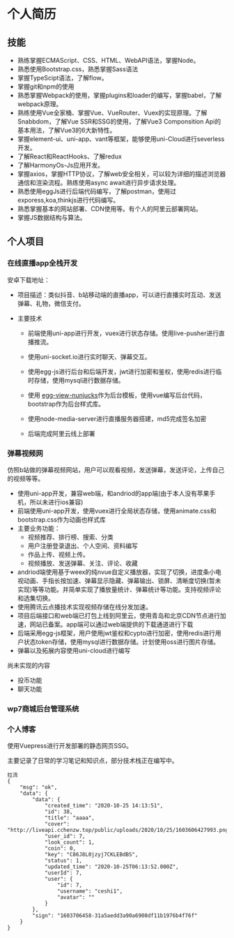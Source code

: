 # 个人简历

## 技能

- 熟练掌握ECMAScript、CSS、HTML、WebAPI语法，掌握Node。
- 熟悉使用Bootstrap.css，熟悉掌握Sass语法
- 掌握TypeScipt语法，了解flow。
- 掌握git和npm的使用
- 熟悉掌握Webpack的使用，掌握plugins和loader的编写，掌握babel，了解webpack原理。
- 熟练使用Vue全家桶、掌握Vue、VueRouter、Vuex的实现原理。了解Snabbdom，了解Vue SSR和SSG的使用，了解Vue3 Componsition Api的基本用法，了解Vue3的6大新特性。
- 掌握element-ui、uni-app、vant等框架，能够使用uni-Cloud进行severless开发。
- 了解React和ReactHooks、了解redux
- 了解HarmonyOs-Js应用开发。
- 掌握axios，掌握HTTP协议，了解web安全相关，可以较为详细的描述浏览器通信和渲染流程。熟练使用async await进行异步请求处理。
- 熟悉使用eggJs进行后端代码编写，了解postman，使用过exporess,koa,thinkjs进行代码编写。
- 熟悉掌握基本的网站部署、CDN使用等。有个人的阿里云部署网站。
- 掌握JS数据结构与算法。

## 个人项目

### 在线直播app全栈开发

安卓下载地址：

- 项目描述：类似抖音、b站移动端的直播app，可以进行直播实时互动、发送弹幕、礼物，微信支付。

- 主要技术

  - 前端使用uni-app进行开发，vuex进行状态存储。使用live-pusher进行直播推流。
  - 使用uni-socket.io进行实时聊天、弹幕交互。

  - 使用egg-js进行后台和后端开发，jwt进行加密和鉴权，使用redis进行临时存储，使用mysql进行数据存储。
  - 使用 [egg-view-nunjucks](https://github.com/eggjs/egg-view-nunjucks)作为后台模板，使用vue编写后台代码，bootstrap作为后台样式库。
  - 使用node-media-server进行直播服务器搭建，md5完成签名加密
  - 后端完成阿里云线上部署

### 弹幕视频网

仿照b站做的弹幕视频网站，用户可以观看视频，发送弹幕，发送评论，上传自己的视频等等。

- 使用uni-app开发，兼容web端，和andriod的app端(由于本人没有苹果手机，所以未进行ios兼容)
- 前端使用uni-app开发，使用vuex进行全局状态存储，使用animate.css和bootstrap.css作为动画也样式库
- 主要业务功能：
  - 视频推荐、排行榜、搜索、分类
  - 用户注册登录退出、个人空间、资料编写
  - 作品上传、视频上传。
  - 视频播放、发送弹幕、关注、评论、收藏
- andriod端使用基于weex的纯nvue自定义播放器，实现了切换，进度条小电视动画、手指长按加速、弹幕显示隐藏、弹幕输出、锁屏、清晰度切换(暂未实现)等等功能。并简单实现了播放量统计、弹幕统计等功能。支持视频评论和选集切换。
- 使用腾讯云点播技术实现视频存储在线分发加速。
- 项目后端接口和web端已打包上线到阿里云，使用青岛和北京CDN节点进行加速，网站已备案。app端可以通过web端提供的下载通道进行下载
- 后端采用egg-js框架，用户使用jwt鉴权和cypto进行加密，使用redis进行用户状态token存储，使用mysql进行数据存储。计划使用oss进行图片存储。
- 弹幕以及拓展内容使用uni-cloud进行编写

尚未实现的内容

- 投币功能
- 聊天功能

### wp7商城后台管理系统

### 个人博客

使用Vuepress进行开发部署的静态网页SSG。

主要记录了日常的学习笔记和知识点，部分技术栈正在编写中。

```
拉流
{
    "msg": "ok",
    "data": {
        "data": {
            "created_time": "2020-10-25 14:13:51",
            "id": 38,
            "title": "aaaa",
            "cover": "http://liveapi.cchenzw.top/public/uploads/2020/10/25/1603606427993.png",
            "user_id": 7,
            "look_count": 1,
            "coin": 0,
            "key": "C86J8L0jzyj7CKLEBdBS",
            "status": 1,
            "updated_time": "2020-10-25T06:13:52.000Z",
            "userId": 7,
            "user": {
                "id": 7,
                "username": "ceshi1",
                "avatar": ""
            }
        },
        "sign": "1603706458-31a5aedd3a90a6900df11b1976b4f76f"
    }
}
```

